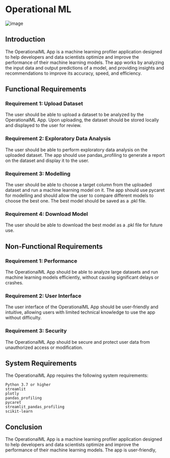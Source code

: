 # Operational ML
![image](https://github.com/Venkatakrishnan-Ramesh/OperationalML/assets/74406604/5c3056c5-b171-45b9-a21e-e07f390d2fc6)


## Introduction

The OperationalML App is a machine learning profiler application designed to help developers and data scientists optimize and improve the performance of their machine learning models. The app works by analyzing the input data and output predictions of a model, and providing insights and recommendations to improve its accuracy, speed, and efficiency.

## Functional Requirements
### Requirement 1: Upload Dataset

The user should be able to upload a dataset to be analyzed by the OperationalML App. Upon uploading, the dataset should be stored locally and displayed to the user for review.

### Requirement 2: Exploratory Data Analysis

The user should be able to perform exploratory data analysis on the uploaded dataset. The app should use pandas_profiling to generate a report on the dataset and display it to the user.

### Requirement 3: Modelling

The user should be able to choose a target column from the uploaded dataset and run a machine learning model on it. The app should use pycaret for modelling and should allow the user to compare different models to choose the best one. The best model should be saved as a .pkl file.

### Requirement 4: Download Model

The user should be able to download the best model as a .pkl file for future use.

## Non-Functional Requirements
### Requirement 1: Performance

The OperationalML App should be able to analyze large datasets and run machine learning models efficiently, without causing significant delays or crashes.

### Requirement 2: User Interface

The user interface of the OperationalML App should be user-friendly and intuitive, allowing users with limited technical knowledge to use the app without difficulty.
### Requirement 3: Security

The OperationalML App should be secure and protect user data from unauthorized access or modification.
## System Requirements

The OperationalML App requires the following system requirements:

    Python 3.7 or higher
    streamlit
    plotly
    pandas_profiling
    pycaret
    streamlit_pandas_profiling
    scikit-learn

## Conclusion
 
The OperationalML App is a machine learning profiler application designed to help developers and data scientists optimize and improve the performance of their machine learning models. The app is user-friendly,
